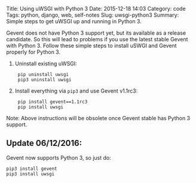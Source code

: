 Title: Using uWSGI with Python 3
Date: 2015-12-18 14:03
Category: code
Tags: python, django, web, self-notes
Slug: uwsgi-python3
Summary: Simple steps to get uWSGI up and running in Python 3.

Gevent does not have Python 3 support yet, but its available as a release candidate. So this will lead to problems if you use the latest stable Gevent with Python 3. Follow these simple steps to install uSWGI and Gevent properly for Python 3. 

1. Uninstall existing uWSGI:

        pip uninstall uwsgi
        pip3 uninstall uwsgi

2. Install everything via `pip3` and use Gevent v1.1rc3:

        pip install gevent==1.1rc3
        pip install uwsgi

Note: Above instructions will be obsolete once Gevent stable has Python 3 support.

## Update 06/12/2016:

Gevent now supports Python 3, so just do:

    pip3 install gevent
    pip3 install uwsgi